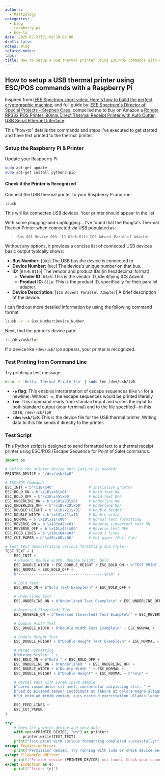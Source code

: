 ```yaml
---
authors:
  - Matt2ology
categories:
  - blog
  - raspberry-pi
  - how-to
date: 2025-02-23T21:08:39-08:00
draft: false
notes: blog
related-notes:
tags:
title: How to setup a USB thermal printer using ESC/POS commands with a Raspberry Pi
---
```


## How to setup a USB thermal printer using ESC/POS commands with a Raspberry Pi

<!-- [Propose edits or changes on GitHub](link to GitHub repo of file) -->

Inspired from [IEEE Spectrum short video: Here's how to build the perfect cryptographic machine](https://youtube.com/shorts/Nyf0d2rZQV0?si=GaLDK8N-HZI4nOhX), and full guide by [IEEE Spectrum's Director of Special Projects - Stephen Cass](https://spectrum.ieee.org/diy-one-time-pad-machine), compelled me to buy on Amazon a [Rongta RP332 POS Printer, 80mm Direct Thermal Receipt Printer with Auto Cutter, USB Serial Ethernet Interface](https://a.co/d/1DgqVRx).

This "how-to" details the commands and steps I've executed to get started and have text
printed to the thermal printer.

### Setup the Raspberry Pi & Printer

Update your Raspberry Pi

```sh
sudo apt-get update
sudo apt-get install python3-pip
```

#### **Check if the Printer is Recognized**

Connect the USB thermal printer to your Raspberry Pi and run:

```bash
lsusb
```

This will list connected USB devices. Your printer should appear in the list.

With some plugging-and-unplugging... I've found that the Rongta's Thermal Receipt Printer
when connected via USB populated as:

> `Bus 001 Device 003: ID 0fe6:811e ICS Advent Parallel Adapter`

Without any options, it provides a concise list of connected USB devices basic output
typically shows:

- **Bus Number:** \[`001`\] The USB bus the device is connected to.  
- **Device Number:** \[`003`\] The device's unique number on that bus.  
- **ID:** \[`0fe6:811e`\] The vendor and product IDs (in hexadecimal format).
  - **Vender ID:** `0fe6`: This is the vendor ID, identifying ICS Advent.
  - **Product ID:** `811e`: This is the product ID, specifically for their parallel adapter.
- **Device Description:** \[`ICS Advent Parallel Adapter`\] A brief description of the device.

I can find out more detailed information by using the following command format

```bash
lsusb -v -s Bus_Number:Device_Number
```

Next, find the printer’s device path:

```bash
ls /dev/usb/lp*
```

If a device like `/dev/usb/lp0` appears, your printer is recognized.

### Test Printing from Command Line

Try printing a test message:

```bash
echo -e 'Hello, Thermal Printer!\n' | sudo tee /dev/usb/lp0
```

- **`-e` flag**: This enables interpretation of escape sequences (like `\n` for a newline). Without `-e`, the escape sequences would be printed literally
- **`tee`**: This command reads from standard input and writes the input to both standard output (your terminal) and to the file specified—in this case, `/dev/usb/lp0`
- **`/dev/usb/lp0`**: This is the device file for the USB thermal printer. Writing data to this file sends it directly to the printer.

### Test Script

This Python script is designed to send formatted text to a thermal receipt printer using
ESC/POS (Escape Sequence for Point of Sale) commands.

```python
import os

# Define the printer device path (adjust as needed)
PRINTER_DEVICE = "/dev/usb/lp0"

# ESC/POS Commands
ESC_INIT = b'\x1B\x40'                # Initialize printer
ESC_BOLD_ON = b'\x1B\x45\x01'         # Bold text ON
ESC_BOLD_OFF = b'\x1B\x45\x00'        # Bold text OFF
ESC_UNDERLINE_ON = b'\x1B\x2D\x01'    # Underline ON
ESC_UNDERLINE_OFF = b'\x1B\x2D\x00'   # Underline OFF
ESC_DOUBLE_HEIGHT = b'\x1D\x21\x01'   # Double height
ESC_DOUBLE_WIDTH = b'\x1D\x21\x10'    # Double width
ESC_NORMAL = b'\x1D\x21\x00'          # Normal text formatting
ESC_REVERSE_ON = b'\x1D\x42\x01'      # Reverse (inverted) text ON
ESC_REVERSE_OFF = b'\x1D\x42\x00'     # Reverse text OFF
ESC_FEED_LINES = b'\x1B\x64\x03'      # Feed 3 lines
ESC_CUT_PAPER = b'\x1B\x6D\x00'       # Cut paper (Full Cut)

# Test text demonstrating various formatting and style
TEST_TEXT = (
    ESC_INIT +
    # Header: Double width, double height, bold
    ESC_DOUBLE_WIDTH + ESC_DOUBLE_HEIGHT + ESC_BOLD_ON + b"TEST PRINT - FORMATTING\n" +
    ESC_NORMAL + ESC_BOLD_OFF +
    b"---------------------------------------\n\n" +

    # Bold Text
    ESC_BOLD_ON + b"Bold Text Example\n" + ESC_BOLD_OFF +

    # Underlined Text
    ESC_UNDERLINE_ON + b"Underlined Text Example\n" + ESC_UNDERLINE_OFF +

    # Reversed (Inverted) Text
    ESC_REVERSE_ON + b"Reversed (Inverted) Text Example\n" + ESC_REVERSE_OFF +

    # Double Width Text
    ESC_DOUBLE_WIDTH + b"Double Width Text Example\n" + ESC_NORMAL +

    # Double Height Text
    ESC_DOUBLE_HEIGHT + b"Double Height Text Example\n" + ESC_NORMAL +

    # Mixed Formatting
    b"Mixing Styles: " +
    ESC_BOLD_ON + b"Bold " + ESC_BOLD_OFF +
    ESC_UNDERLINE_ON + b"Underlined " + ESC_UNDERLINE_OFF +
    ESC_DOUBLE_WIDTH + b"Double Width " + ESC_NORMAL +
    ESC_DOUBLE_HEIGHT + b"Double Height" + ESC_NORMAL + b"\n\n" +

    # Normal text with Lorem Ipsum sample
    b"Lorem ipsum dolor sit amet, consectetur adipiscing elit. " +
    b"Sed do eiusmod tempor incididunt ut labore et dolore magna aliqua.\n" +
    b"Ut enim ad minim veniam, quis nostrud exercitation ullamco laboris nisi ut aliquip ex ea commodo consequat.\n\n" +

    ESC_FEED_LINES +
    ESC_CUT_PAPER
)

try:
    # Open the printer device and send data
    with open(PRINTER_DEVICE, "wb") as printer:
        printer.write(TEST_TEXT)
    print("Test print with various formatting completed successfully!")
except PermissionError:
    print("Permission denied. Try running with sudo or check device permissions.")
except FileNotFoundError:
    print(f"Printer device {PRINTER_DEVICE} not found. Check your connection.")
except Exception as e:
    print(f"Error: {e}")
```

<!-- ## Related blogs -->

<!-- [Related blog post]({{< ref "/post/blog/path_to_file.md" >}}) -->
